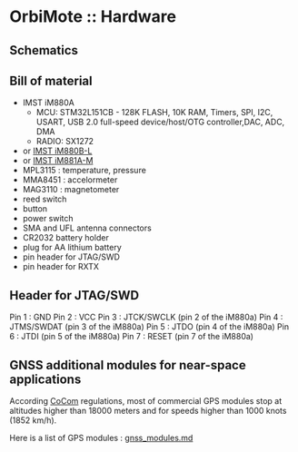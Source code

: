 # OrbiMote :: Hardware  

## Schematics   


## Bill of material

* IMST iM880A
  * MCU: STM32L151CB - 128K FLASH, 10K RAM, Timers, SPI, I2C, USART, USB 2.0 full-speed device/host/OTG controller,DAC, ADC, DMA
  * RADIO: SX1272
* or [IMST iM880B-L](https://wireless-solutions.de/products/radiomodules/im880b-l.html)
* or [IMST iM881A-M](https://wireless-solutions.de/products/long-range-radio/im881a.html)
* MPL3115 : temperature, pressure
* MMA8451 : accelormeter
* MAG3110 : magnetometer
* reed switch
* button
* power switch
* SMA and UFL antenna connectors
* CR2032 battery holder
* plug for AA lithium battery
* pin header for JTAG/SWD
* pin header for RXTX

## Header for JTAG/SWD
  Pin 1 : GND
  Pin 2 : VCC
  Pin 3 : JTCK/SWCLK (pin 2 of the iM880a)
  Pin 4 : JTMS/SWDAT (pin 3 of the iM880a)
  Pin 5 : JTDO       (pin 4 of the iM880a)
  Pin 6 : JTDI       (pin 5 of the iM880a)
  Pin 7 : RESET      (pin 7 of the iM880a)

## GNSS additional modules for near-space applications

According [CoCom](https://en.wikipedia.org/wiki/CoCom) regulations, most of commercial GPS modules stop at altitudes higher than 18000 meters and for speeds higher than 1000 knots (1852 km/h).

Here is a list of GPS modules : [gnss_modules.md](gnss_modules.md)
